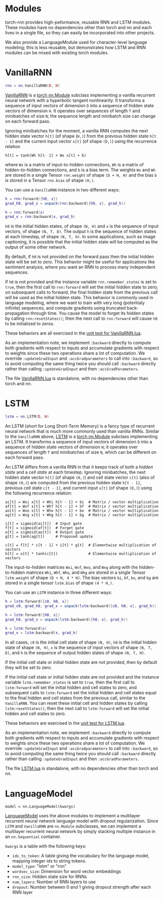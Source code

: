 # Modules
torch-rnn provides high-peformance, reusable RNN and LSTM modules. These modules have no dependencies other than torch and 
nn and each lives in a single file, so they can easily be incorporated into other projects.

We also provide a LanguageModule used for character-level language modeling; this is less reusable, but demonstrates how
LSTM and RNN modules can be mixed with existing torch modules.

# VanillaRNN

```lua
rnn = nn.VanillaRNN(D, H)
```

[VanillaRNN](../VanillaRNN.lua) is a [torch nn.Module](https://github.com/torch/nn/blob/master/doc/module.md#nn.Module)
subclass implementing a vanilla recurrent neural network with a hyperbolic tangent 
nonlinearity. It transforms a sequence of input vectors of dimension `D` into a sequence of hidden state vectors of 
dimension `H`. It operates over sequences of length `T` and minibatches of size `N`; the sequence length and minibatch size 
can change on  each forward pass.

Ignoring minibatches for the moment, a vanilla RNN computes the next hidden state vector `h[t]` (of shape (`H,)`) from the
previous hidden state `h[t - 1]` and the current input vector `x[t]` (of shape `(D,)`) using the recurrence relation

```
h[t] = tanh(Wh h[t- 1] + Wx x[t] + b)
```

where `Wx` is a matrix of input-to-hidden connections, `Wh` is a matrix of hidden-to-hidden connections, and `b` is a bias
term. The weights `Wx` and `Wh` are stored in a single Tensor `rnn.weight` of shape `(D + H, H)` and the bias `b` is
stored in a Tensor `rnn.bias` of shape `(H,)`.

You can use a `VanillaRNN` instance in two different ways:

```lua
h = rnn:forward({h0, x})
grad_h0, grad_x = unpack(rnn:backward({h0, x}, grad_h))

h = rnn:forward(x)
grad_x = rnn:backward(x, grad_h)
```

`h0` is the initial hidden states, of shape `(N, H)` and `x` is the sequence of input vectors, of shape `(N, T, D)`.
The output `h` is the sequence of hidden states at each timestep, of shape `(N, T, H)`. In some applications, such as
image captioning, it is possible that the initial hidden state will be computed as the output of some other network.

By default, if `h0` is not provided on the forward pass then the initial hidden state will be set to zero. This behavior
might be useful for applications like sentiment analysis, where you want an RNN to process many independent sequences.

If `h0` is not provided and the instance variable `rnn.remember_states` is set to `true`, then the first call to
`rnn:forward` will set the initial hidden state to zero; on subsequent calls to forward, the final hidden state from the 
previous call will be used as the initial hidden state. This behavior is commonly used in language modeling,
where we want to train with very long (potentialy infinite) sequences, and compute gradients using truncated 
back-propagation through time. You cause the model to forget its hidden states by calling `rnn:resetStates()`; then the next call to `rnn:forward` will cause `h0` to be initialized to zeros.

These behaviors are all exercised in the [unit test for VanillaRNN.lua](../test/VanillaRNN_test.lua).

As an implementation note, we implement `:backward` directly to compute both gradients with respect to inputs and 
accumulate gradients with respect to weights since these two operations share a lot of computation. We override 
`:updateGradInput` and `:accGradparameters` to call into `:backward`, so to avoid computing the same thing twice you
should call `:backward` directly rather than calling `:updateGradInput` and then `:accGradParameters`.

The file [VanillaRNN.lua](../VanillaRNN.lua) is standalone, with no dependencies other than torch and nn.

# LSTM
```lua
lstm = nn.LSTM(D, H)
```
An LSTM (short for Long Short-Term Memory) is a fancy type of recurrent neural network that is much more commonly used
than vanilla RNNs. Similar to the `VanillaRNN` above, [LSTM](../LSTM.lua) is a
[torch nn.Module](https://github.com/torch/nn/blob/master/doc/module.md#nn.Module) subclass implementing an LSTM.
It transforms a sequence of input vectors  of dimension `D` into a sequence of hidden state vectors of dimension `H`; it 
operates over sequences of length `T` and minibatches of size `N`, which can be different on each forward pass.

An LSTM differs from a vanilla RNN in that it keeps track of both a *hidden state* and a *cell state* at each timestep.
Ignoring minibatches, the next hidden state vector `h[t]` (of shape `(H,)`) and cell state vector `c[t]` 
(also of shape `(H,)`) are computed from the previous hidden state `h[t - 1]`, previous cell
state `c[t - 1]`, and current input `x[t]` (of shape `(D,)`) using the following recurrence relation:

```
ai[t] = Wxi x[t] + Whi h[t - 1] + bi  # Matrix / vector multiplication
af[t] = Wxf x[t] + Whf h[t - 1] + bf  # Matrix / vector multiplication
ao[t] = Wxo x[t] + Who h[t - 1] + bo  # Matrix / vector multiplication
ag[t] = Wxg x[t] + Whg h[t - 1] + bg  # Matrix / vector multiplication

i[t] = sigmoid(ai[t])  # Input gate
f[t] = sigmoid(af[t])  # Forget gate
o[t] = sigmoid(ao[t])  # Output gate
g[t] = tanh(ag[t])     # Proposed update

c[t] = f[t] * c[t - 1] + i[t] * g[t]  # Elementwise multiplication of vectors
h[t] = o[t] * tanh(c[t])              # Elementwise multiplication of vectors
```

The input-to-hidden matrices `Wxi`, `Wxf`, `Wxo`, and `Wxg` along with the hidden-to-hidden matrices `Whi`, `Whf`, `Who`,
and `Whg` are stored in a single Tensor `lstm.weight` of shape `(D + H, 4 * H)`. The bias vectors `bi`, `bf`, `bo`, and
`bg` are stored in a single tensor `lstm.bias` of shape `(4 * H,)`.

You can use an `LSTM` instance in three different ways:

```lua
h = lstm:forward({c0, h0, x})
grad_c0, grad_h0, grad_x = unpack(lstm:backward({c0, h0, x}, grad_h))

h = lstm:forward({h0, x})
grad_h0, grad_x = unpack(lstm:backward({h0, x}, grad_h))

h = lstm:forward(x)
grad_x = lstm:backward(x, grad_h)
```

In all cases, `c0` is the initial cell state of shape `(N, H)`, `h0` is the initial hidden state of shape `(N, H)`,
`x` is the sequence of input vectors of shape `(N, T, D)`, and `h` is the sequence of output hidden states of shape
`(N, T, H)`.

If the initial cell state or initial hidden state are not provided, then by default they will be set to zero.

If the initial cell state or initial hidden state are not provided and the instance variable `lstm.remember_states`
is set to `true`, then the first call to `lstm:forward` will set the initial hidden and cell states to zero, and
subsequent calls to `lstm:forward` set the initial hidden and cell states equal to the final hidden and cell states
from the previous call, similar to the `VanillaRNN`. You can reset these initial cell and hidden states by calling
`lstm:resetStates()`; then the next call to `lstm:forward` will set the initial hidden and cell states to zero.

These behaviors are exercised in the [unit test for LSTM.lua](../test/LSTM_test.lua).

As an implementation note, we implement `:backward` directly to compute both gradients with respect to inputs and 
accumulate gradients with respect to weights since these two operations share a lot of computation. We override 
`:updateGradInput` and `:accGradparameters` to call into `:backward`, so to avoid computing the same thing twice you
should call `:backward` directly rather than calling `:updateGradInput` and then `:accGradParameters`.

The file [LSTM.lua](../LSTM.lua) is standalone, with no dependencies other than torch and nn.

# LanguageModel
```
model = nn.LanguageModel(kwargs)
```
[LanguageModel](../LanguageModel.lua) uses the above modules to implement a multilayer recurrent neural network language
model with dropout regularization. Since `LSTM` and `VanillaRNN` are `nn.Module` subclasses, we can implement a multilayer
recurrent neural network by simply stacking multiple instance in an `nn.Sequential` container.

`kwargs` is a table with the following keys:
- `idx_to_token`: A table giving the vocabulary for the language model, mapping integer ids to string tokens.
- `model_type`: "lstm" or "rnn"
- `wordvec_size`: Dimension for word vector embeddings
- `rnn_size`: Hidden state size for RNNs
- `num_layers`: Number of RNN layers to use
- `dropout`: Number between 0 and 1 giving dropout strength after each RNN layer
